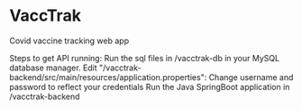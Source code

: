 # VaccTrak
Covid vaccine tracking web app

Steps to get API running:
Run the sql files in /vacctrak-db in your MySQL database manager.
Edit "/vacctrak-backend/src/main/resources/application.properties":
  Change username and password to reflect your credentials
Run the Java SpringBoot application in /vacctrak-backend
